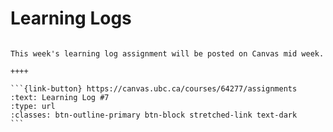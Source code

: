 # Learning Logs

````{panels}

This week's learning log assignment will be posted on Canvas mid week.

++++ 

```{link-button} https://canvas.ubc.ca/courses/64277/assignments
:text: Learning Log #7
:type: url
:classes: btn-outline-primary btn-block stretched-link text-dark
```
````
